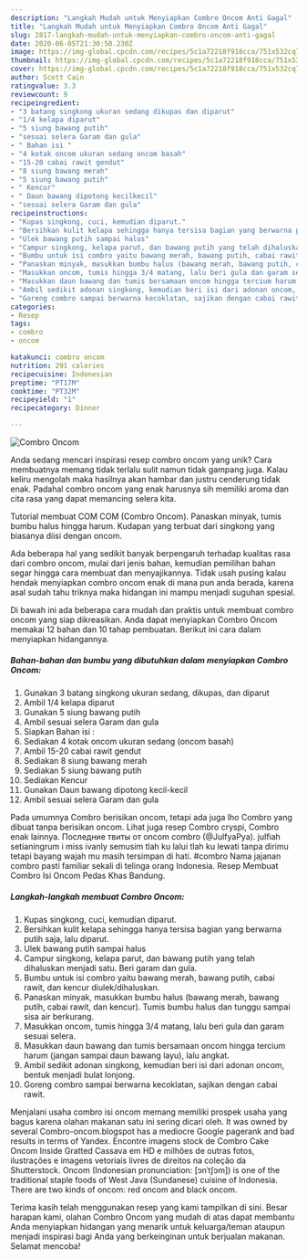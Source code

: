 ```yaml
---
description: "Langkah Mudah untuk Menyiapkan Combro Oncom Anti Gagal"
title: "Langkah Mudah untuk Menyiapkan Combro Oncom Anti Gagal"
slug: 2817-langkah-mudah-untuk-menyiapkan-combro-oncom-anti-gagal
date: 2020-06-05T21:30:50.230Z
image: https://img-global.cpcdn.com/recipes/5c1a72218f918cca/751x532cq70/combro-oncom-foto-resep-utama.jpg
thumbnail: https://img-global.cpcdn.com/recipes/5c1a72218f918cca/751x532cq70/combro-oncom-foto-resep-utama.jpg
cover: https://img-global.cpcdn.com/recipes/5c1a72218f918cca/751x532cq70/combro-oncom-foto-resep-utama.jpg
author: Scott Cain
ratingvalue: 3.3
reviewcount: 9
recipeingredient:
- "3 batang singkong ukuran sedang dikupas dan diparut"
- "1/4 kelapa diparut"
- "5 siung bawang putih"
- "sesuai selera Garam dan gula"
- " Bahan isi "
- "4 kotak oncom ukuran sedang oncom basah"
- "15-20 cabai rawit gendut"
- "8 siung bawang merah"
- "5 siung bawang putih"
- " Kencur"
- " Daun bawang dipotong kecilkecil"
- "sesuai selera Garam dan gula"
recipeinstructions:
- "Kupas singkong, cuci, kemudian diparut."
- "Bersihkan kulit kelapa sehingga hanya tersisa bagian yang berwarna putih saja, lalu diparut."
- "Ulek bawang putih sampai halus"
- "Campur singkong, kelapa parut, dan bawang putih yang telah dihaluskan menjadi satu. Beri garam dan gula."
- "Bumbu untuk isi combro yaitu bawang merah, bawang putih, cabai rawit, dan kencur diulek/dihaluskan."
- "Panaskan minyak, masukkan bumbu halus (bawang merah, bawang putih, cabai rawit, dan kencur). Tumis bumbu halus dan tunggu sampai sisa air berkurang."
- "Masukkan oncom, tumis hingga 3/4 matang, lalu beri gula dan garam sesuai selera."
- "Masukkan daun bawang dan tumis bersamaan oncom hingga tercium harum (jangan sampai daun bawang layu), lalu angkat."
- "Ambil sedikit adonan singkong, kemudian beri isi dari adonan oncom, bentuk menjadi bulat lonjong."
- "Goreng combro sampai berwarna kecoklatan, sajikan dengan cabai rawit."
categories:
- Resep
tags:
- combro
- oncom

katakunci: combro oncom 
nutrition: 291 calories
recipecuisine: Indonesian
preptime: "PT17M"
cooktime: "PT32M"
recipeyield: "1"
recipecategory: Dinner

---
```



![Combro Oncom](https://img-global.cpcdn.com/recipes/5c1a72218f918cca/751x532cq70/combro-oncom-foto-resep-utama.jpg)

Anda sedang mencari inspirasi resep combro oncom yang unik? Cara membuatnya memang tidak terlalu sulit namun tidak gampang juga. Kalau keliru mengolah maka hasilnya akan hambar dan justru cenderung tidak enak. Padahal combro oncom yang enak harusnya sih memiliki aroma dan cita rasa yang dapat memancing selera kita.

Tutorial membuat COM COM (Combro Oncom). Panaskan minyak, tumis bumbu halus hingga harum. Kudapan yang terbuat dari singkong yang biasanya diisi dengan oncom.

Ada beberapa hal yang sedikit banyak berpengaruh terhadap kualitas rasa dari combro oncom, mulai dari jenis bahan, kemudian pemilihan bahan segar hingga cara membuat dan menyajikannya. Tidak usah pusing kalau hendak menyiapkan combro oncom enak di mana pun anda berada, karena asal sudah tahu triknya maka hidangan ini mampu menjadi suguhan spesial.


Di bawah ini ada beberapa cara mudah dan praktis untuk membuat combro oncom yang siap dikreasikan. Anda dapat menyiapkan Combro Oncom memakai 12 bahan dan 10 tahap pembuatan. Berikut ini cara dalam menyiapkan hidangannya.

<!--inarticleads1-->

##### Bahan-bahan dan bumbu yang dibutuhkan dalam menyiapkan Combro Oncom:

1. Gunakan 3 batang singkong ukuran sedang, dikupas, dan diparut
1. Ambil 1/4 kelapa diparut
1. Gunakan 5 siung bawang putih
1. Ambil sesuai selera Garam dan gula
1. Siapkan  Bahan isi :
1. Sediakan 4 kotak oncom ukuran sedang (oncom basah)
1. Ambil 15-20 cabai rawit gendut
1. Sediakan 8 siung bawang merah
1. Sediakan 5 siung bawang putih
1. Sediakan  Kencur
1. Gunakan  Daun bawang dipotong kecil-kecil
1. Ambil sesuai selera Garam dan gula


Pada umumnya Combro berisikan oncom, tetapi ada juga lho Combro yang dibuat tanpa berisikan oncom. Lihat juga resep Combro cryspi, Combro enak lainnya. Последние твиты от oncom combro (@JulfyaPya). julfiah setianingrum i miss ivanly semusim tlah ku lalui tlah ku lewati tanpa dirimu tetapi bayang wajah mu masih tersimpan di hati. #combro  Nama jajanan combro pasti familiar sekali di telinga orang Indonesia. Resep Membuat Combro Isi Oncom Pedas Khas Bandung. 

<!--inarticleads2-->

##### Langkah-langkah membuat Combro Oncom:

1. Kupas singkong, cuci, kemudian diparut.
1. Bersihkan kulit kelapa sehingga hanya tersisa bagian yang berwarna putih saja, lalu diparut.
1. Ulek bawang putih sampai halus
1. Campur singkong, kelapa parut, dan bawang putih yang telah dihaluskan menjadi satu. Beri garam dan gula.
1. Bumbu untuk isi combro yaitu bawang merah, bawang putih, cabai rawit, dan kencur diulek/dihaluskan.
1. Panaskan minyak, masukkan bumbu halus (bawang merah, bawang putih, cabai rawit, dan kencur). Tumis bumbu halus dan tunggu sampai sisa air berkurang.
1. Masukkan oncom, tumis hingga 3/4 matang, lalu beri gula dan garam sesuai selera.
1. Masukkan daun bawang dan tumis bersamaan oncom hingga tercium harum (jangan sampai daun bawang layu), lalu angkat.
1. Ambil sedikit adonan singkong, kemudian beri isi dari adonan oncom, bentuk menjadi bulat lonjong.
1. Goreng combro sampai berwarna kecoklatan, sajikan dengan cabai rawit.


Menjalani usaha combro isi oncom memang memiliki prospek usaha yang bagus karena olahan makanan satu ini sering dicari oleh. It was owned by several Combro-oncom.blogspot has a mediocre Google pagerank and bad results in terms of Yandex. Encontre imagens stock de Combro Cake Oncom Inside Gratted Cassava em HD e milhões de outras fotos, ilustrações e imagens vetoriais livres de direitos na coleção da Shutterstock. Oncom (Indonesian pronunciation: [ɔnˈtʃɔm]) is one of the traditional staple foods of West Java (Sundanese) cuisine of Indonesia. There are two kinds of oncom: red oncom and black oncom. 

Terima kasih telah menggunakan resep yang kami tampilkan di sini. Besar harapan kami, olahan Combro Oncom yang mudah di atas dapat membantu Anda menyiapkan hidangan yang menarik untuk keluarga/teman ataupun menjadi inspirasi bagi Anda yang berkeinginan untuk berjualan makanan. Selamat mencoba!
